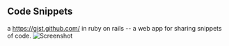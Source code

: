 ## Code Snippets
a https://gist.github.com/ in ruby on rails -- a web app for sharing snippets of code.
![Screenshot](https://raw.github.com/zibs/code-snippets/app/assets/images/readmecode.png)
